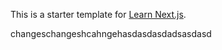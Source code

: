 This is a starter template for [Learn Next.js](https://nextjs.org/learn).



changeschangeshcahngehasdasdasdadsasdasd

